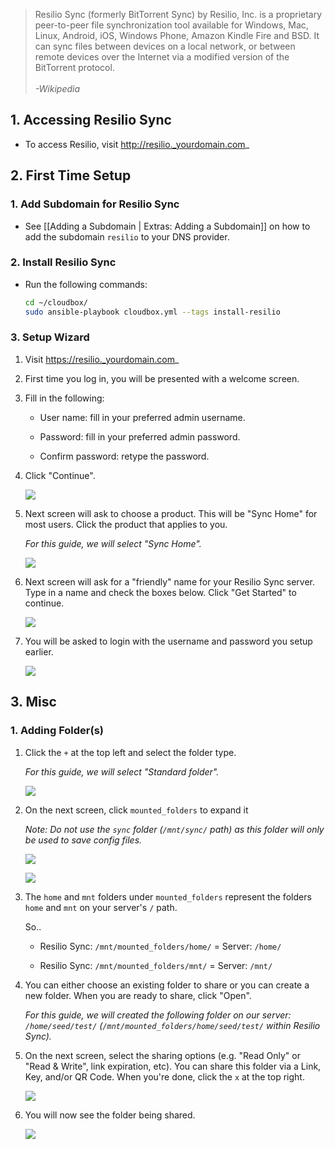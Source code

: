 > Resilio Sync (formerly BitTorrent Sync) by Resilio, Inc. is a proprietary peer-to-peer file synchronization tool available for Windows, Mac, Linux, Android, iOS, Windows Phone, Amazon Kindle Fire and BSD. It can sync files between devices on a local network, or between remote devices over the Internet via a modified version of the BitTorrent protocol. <br /><br /> _-Wikipedia_


## 1. Accessing Resilio Sync

 - To access Resilio, visit http://resilio._yourdomain.com_

## 2. First Time Setup

### 1. Add Subdomain for Resilio Sync

 - See [[Adding a Subdomain | Extras: Adding a Subdomain]] on how to add the subdomain `resilio` to your DNS provider.


### 2. Install Resilio Sync

- Run the following commands: 

  ```bash
  cd ~/cloudbox/
  sudo ansible-playbook cloudbox.yml --tags install-resilio
  ```

### 3. Setup Wizard

1. Visit https://resilio._yourdomain.com_

1. First time you log in, you will be presented with a welcome screen.

1. Fill in the following:

   - User name: fill in your preferred admin username. 

   - Password: fill in your preferred admin password. 
   
   - Confirm password: retype the password. 

1. Click "Continue".

   ![](https://i.imgur.com/klEIhGQ.png)

1. Next screen will ask to choose a product. This will be "Sync Home" for most users. Click the product that applies to you. 

   _For this guide, we will select "Sync Home"._

   ![](https://i.imgur.com/vZ0vG4m.png)

1. Next screen will ask for a "friendly" name for your Resilio Sync server. Type in a name and check the boxes  below. Click "Get Started" to continue.

   ![](https://i.imgur.com/glH7nL1.png)

1. You will be asked to login with the username and password you setup earlier. 

   ![](https://i.imgur.com/SRFQNEP.png)

## 3. Misc

### 1. Adding Folder(s)

1. Click the `+` at the top left and select the folder type.

   _For this guide, we will select "Standard folder"._

   ![](https://i.imgur.com/HS3ENBc.png)

1. On the next screen, click `mounted_folders` to expand it 

   _Note: Do not use the `sync` folder (`/mnt/sync/` path) as this folder will only be used to save config files._

   ![](https://i.imgur.com/FUI8hA8.png)

   ![](https://i.imgur.com/ewuZ31k.png)

1. The `home` and `mnt` folders under `mounted_folders` represent the folders `home` and `mnt` on your server's `/` path. 

   So..
  
   - Resilio Sync: `/mnt/mounted_folders/home/` = Server: `/home/`

   - Resilio Sync: `/mnt/mounted_folders/mnt/` = Server: `/mnt/` 

1. You can either choose an existing folder to share or you can create a new folder. When you are ready to share, click "Open".

   _For this guide, we will created the following folder on our server: `/home/seed/test/` (`/mnt/mounted_folders/home/seed/test/` within Resilio Sync)._


1. On the next screen, select the sharing options (e.g. "Read Only" or "Read & Write", link expiration, etc). You can share this folder via a Link, Key, and/or QR Code. When you're done, click the `x` at the top right. 

   ![](https://i.imgur.com/nIP6HoJ.png)

1. You will now see the folder being shared. 

   ![](https://i.imgur.com/t5lrVP4.png)